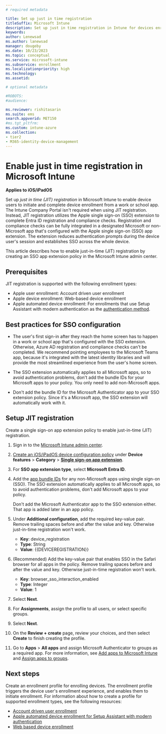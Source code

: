 ```yaml
---
# required metadata

title: Set up just in time registration   
titleSuffix: Microsoft Intune
description: Set up just in time registration in Intune for devices enrolling via a supported Apple device enrollment or user enrollment method.   
keywords:
author: Lenewsad
ms.author: lanewsad
manager: dougeby
ms.date: 10/23/2023
ms.topic: conceptual
ms.service: microsoft-intune
ms.subservice: enrollment
ms.localizationpriority: high
ms.technology:
ms.assetid: 

# optional metadata

#ROBOTS:
#audience:

ms.reviewer: rishitasarin
ms.suite: ems
search.appverid: MET150
#ms.tgt_pltfrm:
ms.custom: intune-azure 
ms.collection:
- tier2
- M365-identity-device-management
---
```


# Enable just in time registration in Microsoft Intune    
**Applies to iOS/iPadOS**  

Set up *just in time (JIT) registration* in Microsoft Intune to enable device users to initiate and complete device enrollment from a work or school app. The Intune Company Portal isn't required when using JIT registration. Instead, JIT registration utilizes the Apple single sign-on (SSO) extension to complete Entra ID registration and compliance checks. Registration and compliance checks can be fully integrated in a designated Microsoft or non-Microsoft app that's configured with the Apple single sign-on (SSO) app extension.  The extension reduces authentication prompts during the device user's session and establishes SSO across the whole device. 

This article describes how to enable just-in-time (JIT) registration by creating an SSO app extension policy in the Microsoft Intune admin center.      

## Prerequisites  
JIT registration is supported with the following enrollment types: 

* Apple user enrollment: Account driven user enrollment 
* Apple device enrollment: Web-based device enrollment  
* Apple automated device enrollment: For enrollments that use Setup Assistant with modern authentication as the [authentication method](automated-device-enrollment-authentication.md).  

## Best practices for SSO configuration
* The user's first sign-in after they reach the home screen has to happen in a work or school app that's configured with the SSO extension. Otherwise, Azure AD registration and compliance checks can't be completed. We recommend pointing employees to the Microsoft Teams app, because it's integrated with the latest identity libraries and will provide the most streamlined experience from the user's home screen.

* The SSO extension automatically applies to all Microsoft apps, so to avoid authentication problems, don't add the bundle IDs for your Microsoft apps to your policy. You only need to add non-Microsoft apps.  

* Don't add the bundle ID for the Microsoft Authenticator app to your SSO extension policy. Since it's a Microsoft app, the SSO extension will automatically work with it.  

## Setup JIT registration     
Create a single sign-on app extension policy to enable just-in-time (JIT) registration.  
1. Sign in to the [Microsoft Intune admin center](https://go.microsoft.com/fwlink/?linkid=2109431).  
2. [Create an iOS/iPadOS device configuration policy](../configuration/device-features-configure.md) under **Device features** > **Category** > [**Single sign-on app extension**](../configuration/device-features-configure.md#single-sign-on-app-extension).  
3. For **SSO app extension type**, select **Microsoft Entra ID**.  
4. Add the [app bundle IDs](../configuration/bundle-ids-built-in-ios-apps.md) for any non-Microsoft apps using single sign-on (SSO). The SSO extension automatically applies to all Microsoft apps, so to avoid authentication problems, don't add Microsoft apps to your policy. 

   Don't add the Microsoft Authenticator app to the SSO extension either.  That app is added later in an app policy.     
5. Under **Additional configuration**, add the required key-value pair. Remove trailing spaces before and after the value and key. Otherwise just-in-time registration won't work.   
    * **Key**: device_registration
    * **Type**: String
    * **Value**: {{DEVICEREGISTRATION}}
6. (Recommended) Add the key-value pair that enables SSO in the Safari browser for all apps in the policy. Remove trailing spaces before and after the value and key. Otherwise just-in-time registration won't work.    
    * **Key**: browser_sso_interaction_enabled
    * **Type**: Integer
    * **Value**: 1
7. Select **Next**.  
8. For **Assignments**, assign the profile to all users, or select specific groups. 
9. Select **Next**.  
10. On the **Review + create** page, review your choices, and then select **Create** to finish creating the profile. 
11. Go to **Apps** > **All apps** and assign Microsoft Authenticator to groups as a required app. For more information, see [Add apps to Microsoft Intune](../apps/apps-add.md) and [Assign apps to groups](../apps/apps-deploy.md).  

## Next steps   
Create an enrollment profile for enrolling devices. The enrollment profile triggers the device user's enrollment experience, and enables them to initiate enrollment. For information about how to create a profile for supported enrollment types, see the following resources:  

* [Account driven user enrollment](apple-account-driven-user-enrollment.md)
* [Apple automated device enrollment for Setup Assistant with modern authentication](device-enrollment-program-enroll-ios.md#create-an-apple-enrollment-profile) 
* [Web based device enrollment](web-based-device-enrollment-ios.md)  


